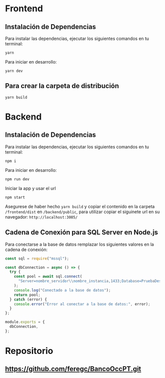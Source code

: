 # Frontend

## Instalación de Dependencias

Para instalar las dependencias, ejecutar los siguientes comandos en tu terminal:

````
yarn 
````

Para iniciar en desarrollo:

````
yarn dev
````

## Para crear la carpeta de distribución

```
yarn build
```

# Backend

## Instalación de Dependencias

Para instalar las dependencias, ejecutar los siguientes comandos en tu terminal:

````
npm i
````

Para iniciar en desarrollo:

````
npm run dev
````

Iniciar la app y usar el url 
```
npm start
```

Asegurese de haber hecho `yarn build` y copiar el contenido en la carpeta `/frontend/dist` en `/backend/public`, para utilizar copiar el siguinete url en su navegador: `http://localhost:3005/`

## Cadena de Conexión para SQL Server en Node.js

Para conectarse a la base de datos remplazar los siguientes valores en la cadena de conexión:

```javascript
const sql = require("mssql");

const dbConnection = async () => {
  try {
    const pool = await sql.connect(
      "Server=nombre_servidor\\nombre_instancia,1433;Database=PruebaDesarrollo;User Id=Usuario;Password=Contraseña;Encrypt=true;TrustServerCertificate=true"
    );
    console.log("Conectado a la base de datos");
    return pool;
  } catch (error) {
    console.error("Error al conectar a la base de datos:", error);
  }
};

module.exports = {
  dbConnection,
};
```



# Repositorio

## https://github.com/feregc/BancoOccPT.git